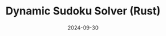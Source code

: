 ---
draft: false
title: "Dynamic Sudoku Solver (Rust)"
description: "A dynamic sudoku solver made in Rust."
date: 2024-09-30
url: /articles/pseudokude
tags: ["Rust", "Code Optimization", "Mathematics", "Algorithmic Design", "Problem Solving", "Data Structures", "Documentation", "Recursion"]
external: false
---